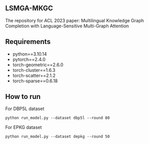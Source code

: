 ## LSMGA-MKGC
The repository for ACL 2023 paper: Multilingual Knowledge Graph Completion with Language-Sensitive Multi-Graph Attention

## Requirements
* python==3.10.14
* pytorch==2.4.0
* torch-geometric==2.6.0
* torch-cluster==1.6.3
* torch-scatter==2.1.2
* torch-sparse==0.6.18

## How to run
For DBP5L dataset
```
python run_model.py --dataset dbp5l --round 80
```
For EPKG dataset
```
python run_model.py --dataset depkg --round 50
```
